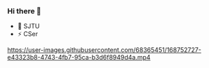 ### Hi there 👋
<!-- <img align="right" src="https://github-readme-stats.vercel.app/api?username=DaRK-52" /> -->

- 🔭 SJTU
- ⚡ CSer


https://user-images.githubusercontent.com/68365451/168752727-e43323b8-4743-4fb7-95ca-b3d6f8949d4a.mp4



